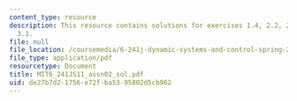 ```yaml
---
content_type: resource
description: This resource contains solutions for exercises 1.4, 2.2, 2.3, 2.8, and
  3.1.
file: null
file_location: /coursemedia/6-241j-dynamic-systems-and-control-spring-2011/de27b7d21756e72fba5395802d5cb962_MIT6_241JS11_assn02_sol.pdf
file_type: application/pdf
resourcetype: Document
title: MIT6_241JS11_assn02_sol.pdf
uid: de27b7d2-1756-e72f-ba53-95802d5cb962
---
```

